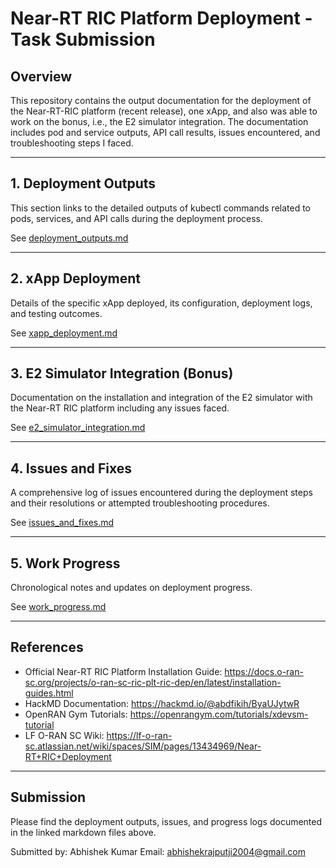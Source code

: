 # Near-RT RIC Platform Deployment - Task Submission

## Overview
This repository contains the output documentation for the deployment of the Near-RT-RIC platform (recent release), one xApp, and also was able to work on the bonus, i.e., the E2 simulator integration. 
The documentation includes pod and service outputs, API call results, issues encountered, and troubleshooting steps I faced.

---

## 1. Deployment Outputs
This section links to the detailed outputs of kubectl commands related to pods, services, and API calls during the deployment process.

See [deployment_outputs.md](./deployment_outputs.md)

---

## 2. xApp Deployment
Details of the specific xApp deployed, its configuration, deployment logs, and testing outcomes.

See [xapp_deployment.md](./xapp_deployment.md)

---

## 3. E2 Simulator Integration (Bonus)
Documentation on the installation and integration of the E2 simulator with the Near-RT RIC platform including any issues faced.

See [e2_simulator_integration.md](./e2_simulator_integration.md)

---

## 4. Issues and Fixes
A comprehensive log of issues encountered during the deployment steps and their resolutions or attempted troubleshooting procedures.

See [issues_and_fixes.md](./issues_and_fixes.md)

---

## 5. Work Progress
Chronological notes and updates on deployment progress.

See [work_progress.md](./work_progress.md)

---

## References
- Official Near-RT RIC Platform Installation Guide: https://docs.o-ran-sc.org/projects/o-ran-sc-ric-plt-ric-dep/en/latest/installation-guides.html
- HackMD Documentation: https://hackmd.io/@abdfikih/ByaUJytwR
- OpenRAN Gym Tutorials: https://openrangym.com/tutorials/xdevsm-tutorial
- LF O-RAN SC Wiki: https://lf-o-ran-sc.atlassian.net/wiki/spaces/SIM/pages/13434969/Near-RT+RIC+Deployment

---

## Submission
Please find the deployment outputs, issues, and progress logs documented in the linked markdown files above.

Submitted by: Abhishek Kumar 
Email: abhishekrajputji2004@gmail.com

